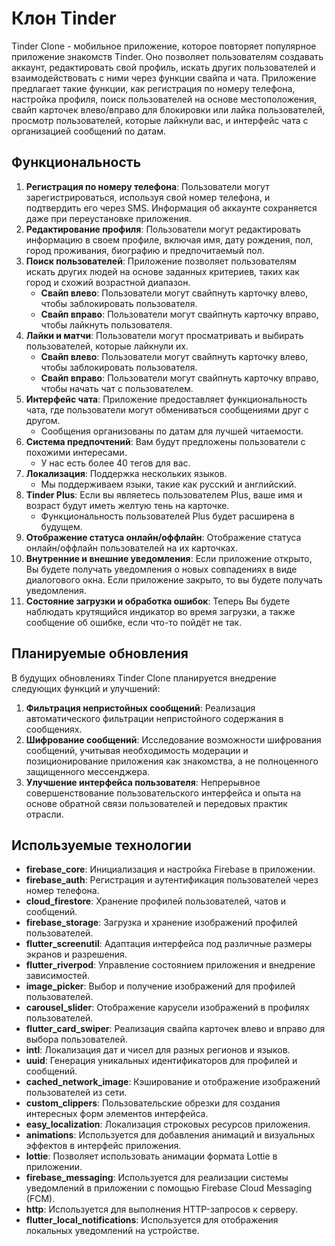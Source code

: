 # Клон Tinder

Tinder Clone - мобильное приложение, которое повторяет популярное приложение знакомств Tinder. Оно позволяет пользователям создавать аккаунт, редактировать свой профиль, искать других пользователей и взаимодействовать с ними через функции свайпа и чата. Приложение предлагает такие функции, как регистрация по номеру телефона, настройка профиля, поиск пользователей на основе местоположения, свайп карточек влево/вправо для блокировки или лайка пользователей, просмотр пользователей, которые лайкнули вас, и интерфейс чата с организацией сообщений по датам.

## Функциональность

1. **Регистрация по номеру телефона**: Пользователи могут зарегистрироваться, используя свой номер телефона, и подтвердить его через SMS. Информация об аккаунте сохраняется даже при переустановке приложения.
2. **Редактирование профиля**: Пользователи могут редактировать информацию в своем профиле, включая имя, дату рождения, пол, город проживания, биографию и предпочитаемый пол.
3. **Поиск пользователей**: Приложение позволяет пользователям искать других людей на основе заданных критериев, таких как город и схожий возрастной диапазон.
   - **Свайп влево**: Пользователи могут свайпнуть карточку влево, чтобы заблокировать пользователя.
   - **Свайп вправо**: Пользователи могут свайпнуть карточку вправо, чтобы лайкнуть пользователя.
4. **Лайки и матчи**: Пользователи могут просматривать и выбирать пользователей, которые лайкнули их.
   - **Свайп влево**: Пользователи могут свайпнуть карточку влево, чтобы заблокировать пользователя.
   - **Свайп вправо**: Пользователи могут свайпнуть карточку вправо, чтобы начать чат с пользователем.
5. **Интерфейс чата**: Приложение предоставляет функциональность чата, где пользователи могут обмениваться сообщениями друг с другом.
   - Сообщения организованы по датам для лучшей читаемости.
6. **Система предпочтений**: Вам будут предложены пользователи с похожими интересами.
   - У нас есть более 40 тегов для вас.
7. **Локализация**: Поддержка нескольких языков.
   - Мы поддерживаем языки, такие как русский и английский.
8. **Tinder Plus**: Если вы являетесь пользователем Plus, ваше имя и возраст будут иметь желтую тень на карточке.
   - Функциональность пользователей Plus будет расширена в будущем.
9. **Отображение статуса онлайн/оффлайн**: Отображение статуса онлайн/оффлайн пользователей на их карточках.
10. **Внутренние и внешние уведомления**: Если приложение открыто, Вы будете получать уведомления о новых совпадениях в виде диалогового окна. Если приложение закрыто, то вы будете получать уведомления.
11. **Состояние загрузки и обработка ошибок**: Теперь Вы будете наблюдать крутящийся индикатор во время загрузки, а также сообщение об ошибке, если что-то пойдёт не так.


## Планируемые обновления

В будущих обновлениях Tinder Clone планируется внедрение следующих функций и улучшений:

1. **Фильтрация непристойных сообщений**: Реализация автоматического фильтрации непристойного содержания в сообщениях.
2. **Шифрование сообщений**: Исследование возможности шифрования сообщений, учитывая необходимость модерации и позиционирование приложения как знакомства, а не полноценного защищенного мессенджера.
3. **Улучшение интерфейса пользователя**: Непрерывное совершенствование пользовательского интерфейса и опыта на основе обратной связи пользователей и передовых практик отрасли.

## Используемые технологии

- **firebase_core**: Инициализация и настройка Firebase в приложении.
- **firebase_auth**: Регистрация и аутентификация пользователей через номер телефона.
- **cloud_firestore**: Хранение профилей пользователей, чатов и сообщений.
- **firebase_storage**: Загрузка и хранение изображений профилей пользователей.
- **flutter_screenutil**: Адаптация интерфейса под различные размеры экранов и разрешения.
- **flutter_riverpod**: Управление состоянием приложения и внедрение зависимостей.
- **image_picker**: Выбор и получение изображений для профилей пользователей.
- **carousel_slider**: Отображение карусели изображений в профилях пользователей.
- **flutter_card_swiper**: Реализация свайпа карточек влево и вправо для выбора пользователей.
- **intl**: Локализация дат и чисел для разных регионов и языков.
- **uuid**: Генерация уникальных идентификаторов для профилей и сообщений.
- **cached_network_image**: Кэширование и отображение изображений пользователей из сети.
- **custom_clippers**: Пользовательские обрезки для создания интересных форм элементов интерфейса.
- **easy_localization**: Локализация строковых ресурсов приложения.
- **animations**: Используется для добавления анимаций и визуальных эффектов в интерфейс приложения.
- **lottie**: Позволяет использовать анимации формата Lottie в приложении.
- **firebase_messaging**: Используется для реализации системы уведомлений в приложении с помощью Firebase Cloud Messaging (FCM).
- **http**: Используется для выполнения HTTP-запросов к серверу.
- **flutter_local_notifications**: Используется для отображения локальных уведомлений на устройстве.
